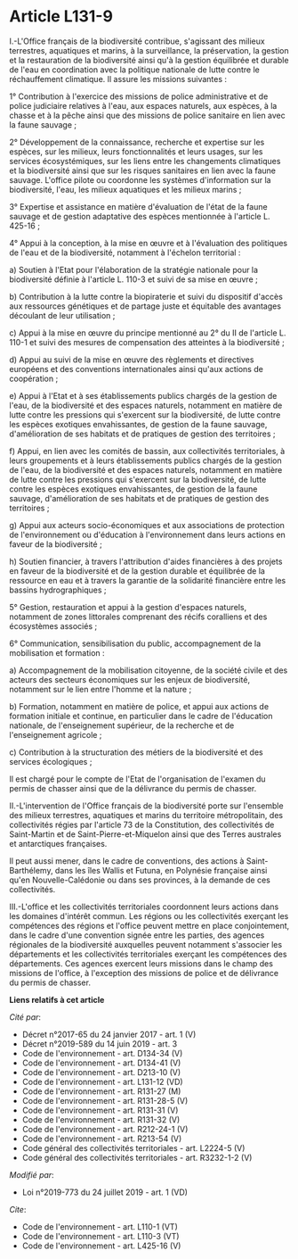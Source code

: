 # Article L131-9

I.-L'Office français de la biodiversité contribue, s'agissant des milieux terrestres, aquatiques et marins, à la
surveillance, la préservation, la gestion et la restauration de la biodiversité ainsi qu'à la gestion équilibrée et durable
de l'eau en coordination avec la politique nationale de lutte contre le réchauffement climatique. Il assure les missions
suivantes : 

1° Contribution à l'exercice des missions de police administrative et de police judiciaire relatives à l'eau, aux espaces
naturels, aux espèces, à la chasse et à la pêche ainsi que des missions de police sanitaire en lien avec la faune sauvage ; 

2° Développement de la connaissance, recherche et expertise sur les espèces, sur les milieux, leurs fonctionnalités et leurs
usages, sur les services écosystémiques, sur les liens entre les changements climatiques et la biodiversité ainsi que sur les
risques sanitaires en lien avec la faune sauvage. L'office pilote ou coordonne les systèmes d'information sur la
biodiversité, l'eau, les milieux aquatiques et les milieux marins ; 

3° Expertise et assistance en matière d'évaluation de l'état de la faune sauvage et de gestion adaptative des espèces
mentionnée à l'article L. 425-16 ; 

4° Appui à la conception, à la mise en œuvre et à l'évaluation des politiques de l'eau et de la biodiversité, notamment à
l'échelon territorial : 

a) Soutien à l'Etat pour l'élaboration de la stratégie nationale pour la biodiversité définie à l'article L. 110-3 et suivi
de sa mise en œuvre ; 

b) Contribution à la lutte contre la biopiraterie et suivi du dispositif d'accès aux ressources génétiques et de partage
juste et équitable des avantages découlant de leur utilisation ; 

c) Appui à la mise en œuvre du principe mentionné au 2° du II de l'article L. 110-1 et suivi des mesures de compensation des
atteintes à la biodiversité ; 

d) Appui au suivi de la mise en œuvre des règlements et directives européens et des conventions internationales ainsi qu'aux
actions de coopération ; 

e) Appui à l'Etat et à ses établissements publics chargés de la gestion de l'eau, de la biodiversité et des espaces naturels,
notamment en matière de lutte contre les pressions qui s'exercent sur la biodiversité, de lutte contre les espèces exotiques
envahissantes, de gestion de la faune sauvage, d'amélioration de ses habitats et de pratiques de gestion des territoires ; 

f) Appui, en lien avec les comités de bassin, aux collectivités territoriales, à leurs groupements et à leurs établissements
publics chargés de la gestion de l'eau, de la biodiversité et des espaces naturels, notamment en matière de lutte contre les
pressions qui s'exercent sur la biodiversité, de lutte contre les espèces exotiques envahissantes, de gestion de la faune
sauvage, d'amélioration de ses habitats et de pratiques de gestion des territoires ; 

g) Appui aux acteurs socio-économiques et aux associations de protection de l'environnement ou d'éducation à l'environnement
dans leurs actions en faveur de la biodiversité ; 

h) Soutien financier, à travers l'attribution d'aides financières à des projets en faveur de la biodiversité et de la gestion
durable et équilibrée de la ressource en eau et à travers la garantie de la solidarité financière entre les bassins
hydrographiques ; 

5° Gestion, restauration et appui à la gestion d'espaces naturels, notamment de zones littorales comprenant des récifs
coralliens et des écosystèmes associés ; 

6° Communication, sensibilisation du public, accompagnement de la mobilisation et formation : 

a) Accompagnement de la mobilisation citoyenne, de la société civile et des acteurs des secteurs économiques sur les enjeux
de biodiversité, notamment sur le lien entre l'homme et la nature ; 

b) Formation, notamment en matière de police, et appui aux actions de formation initiale et continue, en particulier dans le
cadre de l'éducation nationale, de l'enseignement supérieur, de la recherche et de l'enseignement agricole ; 

c) Contribution à la structuration des métiers de la biodiversité et des services écologiques ; 

Il est chargé pour le compte de l'Etat de l'organisation de l'examen du permis de chasser ainsi que de la délivrance du
permis de chasser. 

II.-L'intervention de l'Office français de la biodiversité porte sur l'ensemble des milieux terrestres, aquatiques et marins
du territoire métropolitain, des collectivités régies par l'article 73 de la Constitution, des collectivités de Saint-Martin
et de Saint-Pierre-et-Miquelon ainsi que des Terres australes et antarctiques françaises. 

Il peut aussi mener, dans le cadre de conventions, des actions à Saint-Barthélemy, dans les îles Wallis et Futuna, en
Polynésie française ainsi qu'en Nouvelle-Calédonie ou dans ses provinces, à la demande de ces collectivités. 

III.-L'office et les collectivités territoriales coordonnent leurs actions dans les domaines d'intérêt commun. Les régions ou
les collectivités exerçant les compétences des régions et l'office peuvent mettre en place conjointement, dans le cadre d'une
convention signée entre les parties, des agences régionales de la biodiversité auxquelles peuvent notamment s'associer les
départements et les collectivités territoriales exerçant les compétences des départements. Ces agences exercent leurs
missions dans le champ des missions de l'office, à l'exception des missions de police et de délivrance du permis de chasser.

**Liens relatifs à cet article**

_Cité par_:

  - Décret n°2017-65 du 24 janvier 2017 - art. 1 (V)
  - Décret n°2019-589 du 14 juin 2019 - art. 3
  - Code de l'environnement - art. D134-34 (V)
  - Code de l'environnement - art. D134-41 (V)
  - Code de l'environnement - art. D213-10 (V)
  - Code de l'environnement - art. L131-12 (VD)
  - Code de l'environnement - art. R131-27 (M)
  - Code de l'environnement - art. R131-28-5 (V)
  - Code de l'environnement - art. R131-31 (V)
  - Code de l'environnement - art. R131-32 (V)
  - Code de l'environnement - art. R212-24-1 (V)
  - Code de l'environnement - art. R213-54 (V)
  - Code général des collectivités territoriales - art. L2224-5 (V)
  - Code général des collectivités territoriales - art. R3232-1-2 (V)

_Modifié par_:

  - Loi n°2019-773 du 24 juillet 2019 - art. 1 (VD)

_Cite_:

  - Code de l'environnement - art. L110-1 (VT)
  - Code de l'environnement - art. L110-3 (VT)
  - Code de l'environnement - art. L425-16 (V)
